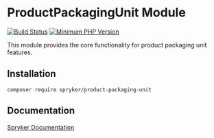 # ProductPackagingUnit Module
[![Build Status](https://travis-ci.org/spryker/product-packaging-unit.svg)](https://travis-ci.org/spryker/product-packaging-unit)
[![Minimum PHP Version](https://img.shields.io/badge/php-%3E%3D%207.2-8892BF.svg)](https://php.net/)

This module provides the core functionality for product packaging unit features.

## Installation

```
composer require spryker/product-packaging-unit
```

## Documentation

[Spryker Documentation](https://academy.spryker.com/developing_with_spryker/module_guide/modules.html)
